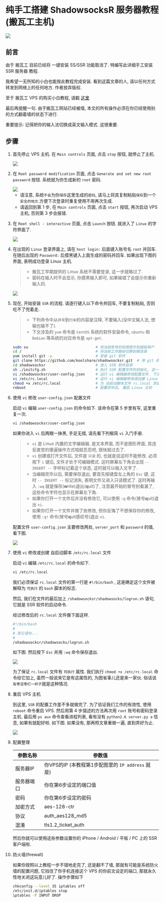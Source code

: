 # 纯手工搭建 ShadowsocksR 服务器教程 (搬瓦工主机)

<img src="ssr/title.png" />

## 前言
由于 搬瓦工 目前已经将 一键安装 SS/SSR 功能取消了. 特编写此详细手工安装 SSR 服务器 教程. 

我希望一无所知的小白也能按此教程完成安装. 看到这篇文章的人, 请以任何方式转发到网络上的任何地方. 作者放弃版权.

至于 搬瓦工 VPS 的购买小白教程, 请戳 [这里](https://github.com/OneSecure/ShadowAgentNotes/blob/master/KillGFW.md)

最后再提醒一句. 由于搬瓦工网站已经被墙, 本文的所有操作必须在你已经使用别的方式翻着墙的状态下进行.

重要提示: 记得把你的输入法切换成英文输入模式. 这很重要.

## 步骤

1. 首先停止 VPS 主机. 在 `Main controls` 页面, 点击 `stop` 按钮, 就停止了主机. 

    <img src="ssr/start.png" />

2. 在 `Root password modification` 页面, 点击 `Generate and set new root password` 按钮. 
    系统就为你生成新的 `root` 密码.
   
    <img src="ssr/root-password.png" />
   
    * 请注意, 系统`不会`为你`保存`这里生成的`密码`, 请马上将其复制粘贴`保存`到一个`安全的地方`.方便下次登录时重复使用不用再次生成.
    * 请返回到第 1 步, 在 `Main controls` 页面, 点击 `start` 按钮, 再次启动 VPS 主机, 否则第 3 步会报错.
   
3. 在 `Root shell - interactive` 页面, 点击 `Launch` 按钮. 就进入了 `Linux` 的字符界面了.

    <img src="ssr/root-shell.png" />

4. 在出现的 `Linux` 登录界面上, 请在 `host login:` 后面键入账号名 `root` 并回车. 
    在随后出现的 `Password:` 后摸黑键入上面生成的密码并回车.
    如果出现下图的界面, 表明成功登录 Linux 主机.
    
    > * 搬瓦工早期提供的 Linux 系统不需要登录, 这一步就略过了. 
    > * 密码在输入时不会显示, 你摸黑输入即可, 如果输错了会提示你重新输入的.
    
    <img src="ssr/root-login.png" />
    
5. 现在, 开始安装 `SSR` 的流程. 请逐行键入以下命令并回车, 不要复制粘贴, 否则吃不了兜着走. 
    
    > * 下列命令中从`井号`到`行末`的内容是注释, 不要输入(没中文输入法, 想输也输不了).
    > * 下文涉及的 `yum` 命令是 `CentOS` 系统的软件安装命令, `ubuntu` 和 `Debian` 等系统的对应命令是 `apt-get`.
    
    ```bash
    sudo su                               # 将当前账号的权限提升到超级用户
    cd /                                  # 将当前工作路经切换到根目录
    yum install git -y                    # 安装 git 软件
    git clone https://github.com/koolshare/shadowsocksr.git  # 用 git 命令拉取 SSR 源代码
    cd shadowsocksr                       # 进入 SSR 软件目录
    sh ./initcfg.sh                       # 执行 SSR 配置文件的初始化, 这一步将创建 user-config.json 配置文件
    vi /shadowsocksr/user-config.json     # 运行 vi 编辑器修改配置文件. 下文第 6 节详述
    vi /etc/rc.local                      # 运行 vi 编辑器修改或创建 Linux 自启动脚本文件 rc.local 下文第 7 节详述
    chmod +x /etc/rc.local                # 为 自启动脚本文件 rc.local 添加 可执行文件 属性
    reboot                                # 配置完毕后, 重启 Linux 主机
    ```

6. 使用 `vi` 修改 `user-config.json` 配置文件
    
    启动 `vi` 编辑 `user-config.json` 的命令如下. 该命令在第 5 步里有写, 这里重复一次.
    
    ```bash
    vi /shadowsocksr/user-config.json
    ```

    如果你进入 `vi` 后两眼一抹黑, 手足无措, 请先看下列极简 `vi` 入门手册. 

    > * `vi` 是 Linux 内置的文字编辑器, 是文本界面, 而不是图形界面, 其违反直觉的傻逼操作方式咱就忍忍吧, 很快就过去了.
    > * `vi` 创建或打开文件后, 文件是 `只读` 的, 也就是说这时不能修改. 必须按下 `i` 键后, 文件才处于可编辑模式.
    > 这时屏幕左下角会出现 `-- INSERT --` 字样标记着这个状态, 这时就可以输入文字了.
    > * 当编辑完毕以后, 需要保存退出, 要首先按键盘左上角的 `Esc` 键, 这时 `-- INSERT --` 标记消失, 表明文件又进入只读模式了.
    > 这时再输入 `:wq` 就是保存(**w**rite)退出(**q**uit)了, 注意最开始的冒号别看漏了, 
    > 这些命令字符也显示在屏幕左下角.
    > * 如果你打开一个文件后并没有修改它, 可以使用 `:q` 命令(冒号**q**uit)退出 `vi`.
    > * 如果你打开一个文件并做了些修改, 但你反悔了不想保存你的修改, 使用 `:q!` 命令(冒号**q**uit感叹号)退出 `vi`.

    配置文件 `user-config.json` 主要修改两处, `server_port` 和 `password` 的值, 看下图.

    <img src="ssr/ssr-config.png" />
    
7. 使用 `vi` 修改或创建 自启动脚本 `/etc/rc.local` 文件  
    
    启动 `vi` 编辑 `/etc/rc.local` 的命令如下. 
    
    ```bash
    vi /etc/rc.local
    ```
    
    我们必须保证 `rc.local` 文件的第一行是 `#!/bin/bash` , 这是确定这个文件被解释为 `可执行` 的 `bash` 脚本的标志.
    
    然后, 我们在文件的最后加上 `/shadowsocksr/shadowsocks/logrun.sh` 语句, 它就是 SSR 软件的启动命令.
    
    经过修改后的 `rc.local` 文件像下面这样.
    
    ```bash
    #!/bin/bash
    #
    # 其它语句...
    #
    /shadowsocksr/shadowsocks/logrun.sh
    ```
    
    如下图. 然后按下 `Esc` 并用 `:wq` 命令保存退出.
    
    <img src="ssr/auto-ssr.png" />
    
    为了保证 `rc.local` 文件有 `可执行` 属性. 我们执行 `chmod +x /etc/rc.local` 命令给它加上, 
    虽然一般说来它是有这属性的, 为图省事儿还是来一家伙. 俗话说`有枣没枣打一杆子`就是这种情况.
    
8. 重启 VPS 主机
    
    到这里, `SSR` 的配置工作差不多就做完了. 
    为了验证我们工作的有效性, 使用 `reboot` 命令重启 VPS.
    然后用第 4 步描述的方法再次用 `root` 账号和密码登录主机.
    最后用 `ps aux` 命令查看进程列表, 看有没有 `python2.6 server.py a` 信息, 如果有就配好啦. 如下图.
    如果没有, 那再照文章重做一遍, 直到弄好为止.
    
    <img src="ssr/ps-aux.png" />
        
9. 配置整理    
    
    | 参数名称 |  参数值  | 
    | ------- | ------- | 
    | 服务器IP | 你VPS的IP (本教程第1步配图里的 `IP address` 就是) |
    | 服务器端口 | 你在第6步设定的端口值 |
    | 密码 | 你在第6步设定的密码 |
    | 加密方式 | aes-128-ctr |
    | 协议 | auth_aes128_md5 |
    | 混淆 | tls1.2_ticket_auth |

    然后你就可以使用这些参数设置你的 iPhone / Android / 平板 / PC 上的 SSR 客户端啦.

10. 防火墙(firewall)

    如果你按照以上教程一步不错地走完了, 还是翻不了墙, 那就有可能是系统防火墙的配置问题, 它挡住了你手机连接这个 VPS 的你前文设定的端口,
    那就永久性地关闭这玩意儿好了. 操作步骤如下
    
    ```bash
    chkconfig --level 35 iptables off
    /etc/init.d/iptables stop  
    iptables -P INPUT DROP  
    ```
